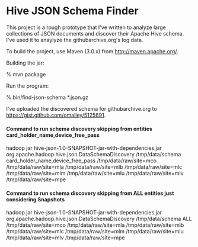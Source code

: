 Hive JSON Schema Finder
===

This project is a rough prototype that I've written to analyze large
collections of JSON documents and discover their Apache Hive
schema. I've used it to anaylyze the githubarchive.org's log data.

To build the project, use Maven (3.0.x) from http://maven.apache.org/.

Building the jar:

% mvn package

Run the program:

% bin/find-json-schema *.json.gz

I've uploaded the discovered schema for githubarchive.org to
https://gist.github.com/omalley/5125691.

#### Command to run schema discovery skipping from entities card_holder_name,device_free_pass
hadoop jar hive-json-1.0-SNAPSHOT-jar-with-dependencies.jar org.apache.hadoop.hive.json.DataSchemaDiscovery /tmp/data/schema card_holder_name,device_free_pass /tmp/data/raw/site=mco /tmp/data/raw/site=mla /tmp/data/raw/site=mlb /tmp/data/raw/site=mlc /tmp/data/raw/site=mlm /tmp/data/raw/site=mlu /tmp/data/raw/site=mlv /tmp/data/raw/site=mpe

#### Command to run schema discovery skipping from ALL entities just considering Snapshots
hadoop jar hive-json-1.0-SNAPSHOT-jar-with-dependencies.jar org.apache.hadoop.hive.json.DataSchemaDiscovery /tmp/data/schema ALL /tmp/data/raw/site=mco /tmp/data/raw/site=mla /tmp/data/raw/site=mlb /tmp/data/raw/site=mlc /tmp/data/raw/site=mlm /tmp/data/raw/site=mlu /tmp/data/raw/site=mlv /tmp/data/raw/site=mpe